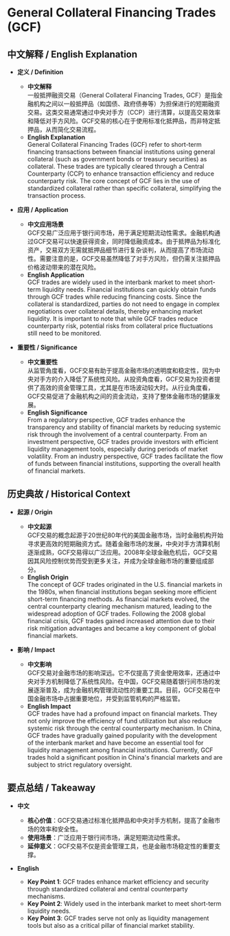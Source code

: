 # General Collateral Financing Trades (GCF)

## 中文解释 / English Explanation

* **定义 / Definition**  
  - **中文解释**  
    一般抵押融资交易（General Collateral Financing Trades, GCF）是指金融机构之间以一般抵押品（如国债、政府债券等）为担保进行的短期融资交易。这类交易通常通过中央对手方（CCP）进行清算，以提高交易效率和降低对手方风险。GCF交易的核心在于使用标准化抵押品，而非特定抵押品，从而简化交易流程。  
  - **English Explanation**  
    General Collateral Financing Trades (GCF) refer to short-term financing transactions between financial institutions using general collateral (such as government bonds or treasury securities) as collateral. These trades are typically cleared through a Central Counterparty (CCP) to enhance transaction efficiency and reduce counterparty risk. The core concept of GCF lies in the use of standardized collateral rather than specific collateral, simplifying the transaction process.

* **应用 / Application**  
  - **中文应用场景**  
    GCF交易广泛应用于银行间市场，用于满足短期流动性需求。金融机构通过GCF交易可以快速获得资金，同时降低融资成本。由于抵押品为标准化资产，交易双方无需就抵押品细节进行复杂谈判，从而提高了市场流动性。需要注意的是，GCF交易虽然降低了对手方风险，但仍需关注抵押品价格波动带来的潜在风险。  
  - **English Application**  
    GCF trades are widely used in the interbank market to meet short-term liquidity needs. Financial institutions can quickly obtain funds through GCF trades while reducing financing costs. Since the collateral is standardized, parties do not need to engage in complex negotiations over collateral details, thereby enhancing market liquidity. It is important to note that while GCF trades reduce counterparty risk, potential risks from collateral price fluctuations still need to be monitored.

* **重要性 / Significance**  
  - **中文重要性**  
    从监管角度看，GCF交易有助于提高金融市场的透明度和稳定性，因为中央对手方的介入降低了系统性风险。从投资角度看，GCF交易为投资者提供了高效的资金管理工具，尤其是在市场波动较大时。从行业角度看，GCF交易促进了金融机构之间的资金流动，支持了整体金融市场的健康发展。  
  - **English Significance**  
    From a regulatory perspective, GCF trades enhance the transparency and stability of financial markets by reducing systemic risk through the involvement of a central counterparty. From an investment perspective, GCF trades provide investors with efficient liquidity management tools, especially during periods of market volatility. From an industry perspective, GCF trades facilitate the flow of funds between financial institutions, supporting the overall health of financial markets.

## 历史典故 / Historical Context

* **起源 / Origin**  
  - **中文起源**  
    GCF交易的概念起源于20世纪80年代的美国金融市场，当时金融机构开始寻求更高效的短期融资方式。随着金融市场的发展，中央对手方清算机制逐渐成熟，GCF交易得以广泛应用。2008年全球金融危机后，GCF交易因其风险控制优势而受到更多关注，并成为全球金融市场的重要组成部分。  
  - **English Origin**  
    The concept of GCF trades originated in the U.S. financial markets in the 1980s, when financial institutions began seeking more efficient short-term financing methods. As financial markets evolved, the central counterparty clearing mechanism matured, leading to the widespread adoption of GCF trades. Following the 2008 global financial crisis, GCF trades gained increased attention due to their risk mitigation advantages and became a key component of global financial markets.

* **影响 / Impact**  
  - **中文影响**  
    GCF交易对金融市场的影响深远。它不仅提高了资金使用效率，还通过中央对手方机制降低了系统性风险。在中国，GCF交易随着银行间市场的发展逐渐普及，成为金融机构管理流动性的重要工具。目前，GCF交易在中国金融市场中占据重要地位，并受到监管机构的严格监管。  
  - **English Impact**  
    GCF trades have had a profound impact on financial markets. They not only improve the efficiency of fund utilization but also reduce systemic risk through the central counterparty mechanism. In China, GCF trades have gradually gained popularity with the development of the interbank market and have become an essential tool for liquidity management among financial institutions. Currently, GCF trades hold a significant position in China's financial markets and are subject to strict regulatory oversight.

## 要点总结 / Takeaway

* **中文**  
  - **核心价值**：GCF交易通过标准化抵押品和中央对手方机制，提高了金融市场的效率和安全性。  
  - **使用场景**：广泛应用于银行间市场，满足短期流动性需求。  
  - **延伸意义**：GCF交易不仅是资金管理工具，也是金融市场稳定性的重要支撑。  

* **English**  
  - **Key Point 1**: GCF trades enhance market efficiency and security through standardized collateral and central counterparty mechanisms.  
  - **Key Point 2**: Widely used in the interbank market to meet short-term liquidity needs.  
  - **Key Point 3**: GCF trades serve not only as liquidity management tools but also as a critical pillar of financial market stability.